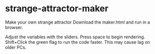 # strange-attractor-maker
Make your own strange attractor
Download the maker.html and run in a browser.

Adjust the variables with the sliders.
Press space to begin rendering.
Shift+Click the green flag to run the code faster. This may cause lag on older PCs.
